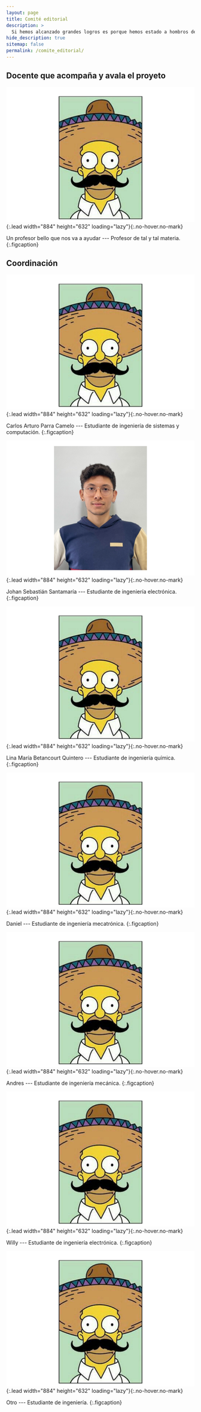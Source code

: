 ```yaml
---
layout: page
title: Comité editorial
description: >
  Si hemos alcanzado grandes logros es porque hemos estado a hombros de gigantes. Nuestro equipo está formado por estudiantes apasionados que se dedican a fortalecer las habilidades blandas, de comunicación y escritura dentro de nuestra comunidad estudiantil
hide_description: true
sitemap: false
permalink: /comite_editorial/
---
```


## Docente que acompaña y avala el proyeto

![René Soto](/assets/img/homero_foto.png){:.lead width="884" height="632" loading="lazy"}{:.no-hover.no-mark}

Un profesor bello que nos va a ayudar --- Profesor de tal y tal materia.
{:.figcaption}


## Coordinación

![Carlos](/assets/img/homero_foto.png){:.lead width="884" height="632" loading="lazy"}{:.no-hover.no-mark}

Carlos Arturo Parra Camelo --- Estudiante de ingeniería de sistemas y computación.
{:.figcaption}

![Johan](/assets/img/Johan_foto.png){:.lead width="884" height="632" loading="lazy"}{:.no-hover.no-mark}

Johan Sebastián Santamaría --- Estudiante de ingeniería electrónica.
{:.figcaption}

![Lina](/assets/img/homero_foto.png){:.lead width="884" height="632" loading="lazy"}{:.no-hover.no-mark}

Lina María Betancourt Quintero --- Estudiante de ingeniería química.
{:.figcaption}

![Daniel](/assets/img/homero_foto.png){:.lead width="884" height="632" loading="lazy"}{:.no-hover.no-mark}

Daniel --- Estudiante de ingeniería mecatrónica.
{:.figcaption}

![Andres](/assets/img/homero_foto.png){:.lead width="884" height="632" loading="lazy"}{:.no-hover.no-mark}

Andres --- Estudiante de ingeniería mecánica.
{:.figcaption}

![Willy](/assets/img/Homero_foto.png){:.lead width="884" height="632" loading="lazy"}{:.no-hover.no-mark}

Willy --- Estudiante de ingeniería electrónica.
{:.figcaption}

![Otro](/assets/img/homero_foto.png){:.lead width="884" height="632" loading="lazy"}{:.no-hover.no-mark}

Otro --- Estudiante de ingeniería.
{:.figcaption}


